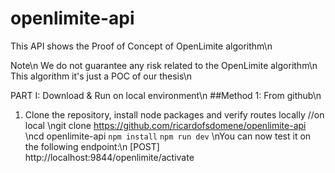 # openlimite-api

This API shows the Proof of Concept of OpenLimite algorithm\n

Note\n
We do not guarantee any risk related to the OpenLimite algorithm\n
This algorithm it's just a POC of our thesis\n

PART I: Download & Run on local environment\n
##Method 1: From github\n
1) Clone the repository, install node packages and verify routes locally
//on local
\ngit clone https://github.com/ricardofsdomene/openlimite-api
\ncd openlimite-api
```npm install```
```npm run dev```
\nYou can now test it on the following endpoint:\n
[POST] http://localhost:9844/openlimite/activate
